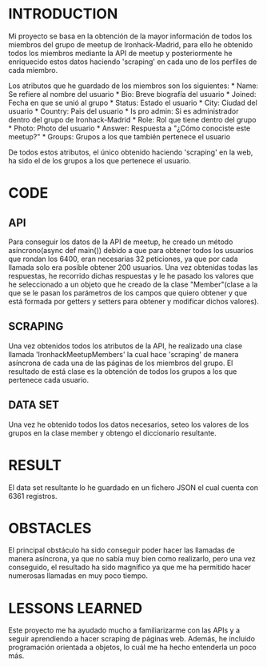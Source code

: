 # INTRODUCTION
Mi proyecto se basa en la obtención de la mayor información de todos los miembros del grupo de meetup de Ironhack-Madrid, para ello he obtenido todos los miembros mediante la API de meetup y posteriormente he enriquecido estos datos haciendo 'scraping' en cada uno de los perfiles de cada miembro.

Los atributos que he guardado de los miembros son los siguientes:
    * Name: Se refiere al nombre del usuario
    * Bio: Breve biografía del usuario
    * Joined: Fecha en que se unió al grupo
    * Status: Estado el usuario
    * City: Ciudad del usuario
    * Country: Pais del usuario
    * Is pro admin: Si es administrador dentro del grupo de Ironhack-Madrid
    * Role: Rol que tiene dentro del grupo
    * Photo: Photo del usuario
    * Answer: Respuesta a "¿Cómo conociste este meetup?"
    * Groups: Grupos a los que también pertenece el usuario

De todos estos atributos, el único obtenido haciendo 'scraping' en la web, ha sido el de los grupos a los que pertenece el usuario.

# CODE
## API
Para conseguir los datos de la API de meetup, he creado un método asíncrono(async def main()) debido a que para obtener todos los usuarios que rondan los 6400, eran necesarias 32 peticiones, ya que por cada llamada solo era posible obtener 200 usuarios. Una vez obtenidas todas las respuestas, he recorrido dichas respuestas y le he pasado los valores que he seleccionado a un objeto que he creado de la clase "Member"(clase a la que se le pasan los parámetros de los campos que quiero obtener y que está formada por getters y setters para obtener y modificar dichos valores).

## SCRAPING
Una vez obtenidos todos los atributos de la API, he realizado una clase llamada 'IronhackMeetupMembers' la cual hace 'scraping' de manera asíncrona de cada una de las páginas de los miembros del grupo. El resultado de está clase es la obtención de todos los grupos a los que pertenece cada usuario.

## DATA SET
Una vez he obtenido todos los datos necesarios, seteo los valores de los grupos en la clase member y obtengo el diccionario resultante.
    
# RESULT
El data set resultante lo he guardado en un fichero JSON el cual cuenta con 6361 registros.
    
# OBSTACLES
El principal obstáculo ha sido conseguir poder hacer las llamadas de manera asíncrona, ya que no sabía muy bien como realizarlo, pero una vez conseguido, el resultado ha sido magnífico ya que me ha permitido hacer numerosas llamadas en muy poco tiempo.
    
# LESSONS LEARNED
Este proyecto me ha ayudado mucho a familiarizarme con las APIs y a seguir aprendiendo a hacer scraping de páginas web. Además, he incluido programación orientada a objetos, lo cuál me ha hecho entenderla un poco más.